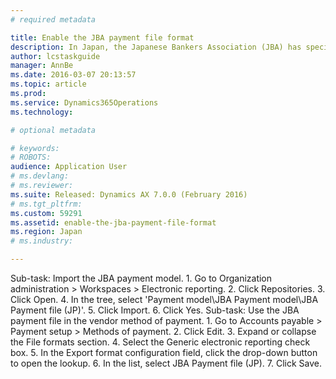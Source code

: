 ```yaml
---
# required metadata

title: Enable the JBA payment file format
description: In Japan, the Japanese Bankers Association (JBA) has specified a file format for electronic fund transfers (EFT). This procedure walks you through importing the JBA payment model and enabling the JBA payment file for vendor methods of payment. This procedure was created using the demo data company JPMF.
author: lcstaskguide
manager: AnnBe
ms.date: 2016-03-07 20:13:57
ms.topic: article
ms.prod: 
ms.service: Dynamics365Operations
ms.technology: 

# optional metadata

# keywords: 
# ROBOTS: 
audience: Application User
# ms.devlang: 
# ms.reviewer: 
ms.suite: Released: Dynamics AX 7.0.0 (February 2016)
# ms.tgt_pltfrm: 
ms.custom: 59291
ms.assetid: enable-the-jba-payment-file-format
ms.region: Japan
# ms.industry: 

---
```


Sub-task: Import the JBA payment model.
1.
Go to Organization administration &gt; Workspaces &gt; Electronic reporting.
2.
Click Repositories.
3.
Click Open.
4.
In the tree, select 'Payment model\\JBA Payment model\\JBA Payment file (JP)'.
5.
Click Import.
6.
Click Yes.
Sub-task: Use the JBA payment file in the vendor method of payment.
1.
Go to Accounts payable &gt; Payment setup &gt; Methods of payment.
2.
Click Edit.
3.
Expand or collapse the File formats section.
4.
Select the Generic electronic reporting check box.
5.
In the Export format configuration field, click the drop-down button to open the lookup.
6.
In the list, select JBA Payment file (JP).
7.
Click Save.

